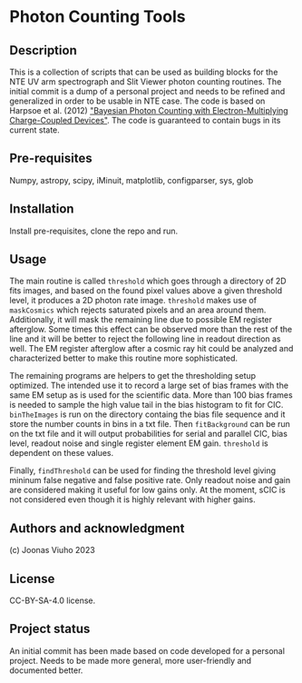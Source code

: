 # Photon Counting Tools

## Description
This is a collection of scripts that can be used as building blocks for the NTE UV arm spectrograph and Slit Viewer photon counting routines. The initial commit is a dump of a personal project and needs to be refined and generalized in order to be usable in NTE case. The code is based on Harpsoe et al. (2012) ["Bayesian Photon Counting with Electron-Multiplying Charge-Coupled Devices"](https://doi.org/10.1051/0004-6361/201117089). The code is guaranteed to contain bugs in its current state. 

## Pre-requisites
Numpy, astropy, scipy, iMinuit, matplotlib, configparser, sys, glob

## Installation
Install pre-requisites, clone the repo and run.

## Usage
The main routine is called `threshold` which goes through a directory of 2D fits images, and based on the found pixel values above a given threshold level, it produces a 2D photon rate image. `threshold` makes use of `maskCosmics` which rejects saturated pixels and an area around them. Additionally, it will mask the remaining line due to possible EM register afterglow. Some times this effect can be observed more than the rest of the line and it will be better to reject the following line in readout direction as well. The EM register afterglow after a cosmic ray hit could be analyzed and characterized better to make this routine more sophisticated.

The remaining programs are helpers to get the thresholding setup optimized. The intended use it to record a large set of bias frames with the same EM setup as is used for the scientific data. More than 100 bias frames is needed to sample the high value tail in the bias histogram to fit for CIC. `binTheImages` is run on the directory containg the bias file sequence and it store the number counts in bins in a txt file. Then `fitBackground` can be run on the txt file and it will output probabilities for serial and parallel CIC, bias level, readout noise and single register element EM gain. `threshold` is dependent on these values.

Finally, `findThreshold` can be used for finding the threshold level giving mininum false negative and false positive rate. Only readout noise and gain are considered making it useful for low gains only. At the moment, sCIC is not considered even though it is highly relevant with higher gains. 

## Authors and acknowledgment
(c) Joonas Viuho 2023

## License
CC-BY-SA-4.0 license.

## Project status
An initial commit has been made based on code developed for a personal project. Needs to be made more general, more user-friendly and documented better.
